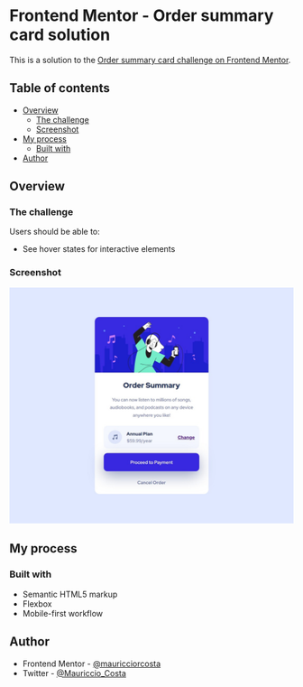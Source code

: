 # Frontend Mentor - Order summary card solution

This is a solution to the [Order summary card challenge on Frontend Mentor](https://www.frontendmentor.io/challenges/order-summary-component-QlPmajDUj).

## Table of contents

- [Overview](#overview)
  - [The challenge](#the-challenge)
  - [Screenshot](#screenshot)
- [My process](#my-process)
  - [Built with](#built-with)
- [Author](#author)

## Overview

### The challenge

Users should be able to:

- See hover states for interactive elements

### Screenshot

![](./screenshots/Frontend%20Mentor%20-%20Order%20summary%20card.jpg)

## My process

### Built with

- Semantic HTML5 markup
- Flexbox
- Mobile-first workflow

## Author

- Frontend Mentor - [@mauricciorcosta](https://www.frontendmentor.io/profile/mauricciorcosta)
- Twitter - [@Mauriccio_Costa](https://www.twitter.com/Mauriccio_Costa)